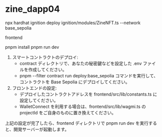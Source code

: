 # zine_dapp04



npx hardhat ignition deploy ignition/modules/ZineNFT.ts --network base_sepolia



frontend

pnpm install
pnpm run dev


   1. スマートコントラクトのデプロイ:
       * contract ディレクトリで、あなたの秘密鍵などを設定した .env ファイルを作成してください。
       * pnpm --filter contract run deploy:base_sepolia コマンドを実行して、コントラクトを Base Sepolia にデプロイしてください。
   2. フロントエンドの設定:
       * デプロイしたコントラクトアドレスを frontend/src/lib/constants.ts に設定してください。
       * WalletConnect を利用する場合は、frontend/src/lib/wagmi.ts の projectId をご自身のものに置き換えてください。

  上記の設定が完了したら、frontend ディレクトリで pnpm run dev を実行すると、開発サーバーが起動します。